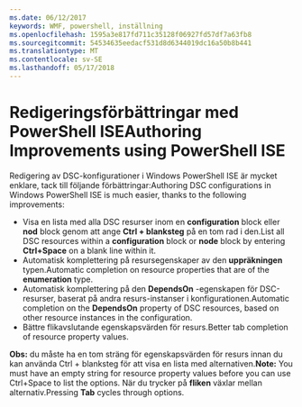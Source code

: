 ```yaml
---
ms.date: 06/12/2017
keywords: WMF, powershell, inställning
ms.openlocfilehash: 1595a3e817fd711c35128f06927fd57df7a63fb8
ms.sourcegitcommit: 54534635eedacf531d8d6344019dc16a50b8b441
ms.translationtype: MT
ms.contentlocale: sv-SE
ms.lasthandoff: 05/17/2018
---
```

# <a name="authoring-improvements-using-powershell-ise"></a><span data-ttu-id="af338-102">Redigeringsförbättringar med PowerShell ISE</span><span class="sxs-lookup"><span data-stu-id="af338-102">Authoring Improvements using PowerShell ISE</span></span>

<span data-ttu-id="af338-103">Redigering av DSC-konfigurationer i Windows PowerShell ISE är mycket enklare, tack till följande förbättringar:</span><span class="sxs-lookup"><span data-stu-id="af338-103">Authoring DSC configurations in Windows PowerShell ISE is much easier, thanks to the following improvements:</span></span>

- <span data-ttu-id="af338-104">Visa en lista med alla DSC resurser inom en **configuration** block eller **nod** block genom att ange **Ctrl + blanksteg** på en tom rad i den.</span><span class="sxs-lookup"><span data-stu-id="af338-104">List all DSC resources within a **configuration** block or **node** block by entering **Ctrl+Space** on a blank line within it.</span></span>
- <span data-ttu-id="af338-105">Automatisk komplettering på resursegenskaper av den **uppräkningen** typen.</span><span class="sxs-lookup"><span data-stu-id="af338-105">Automatic completion on resource properties that are of the **enumeration** type.</span></span>
- <span data-ttu-id="af338-106">Automatisk komplettering på den **DependsOn** -egenskapen för DSC-resurser, baserat på andra resurs-instanser i konfigurationen.</span><span class="sxs-lookup"><span data-stu-id="af338-106">Automatic completion on the **DependsOn** property of DSC resources, based on other resource instances in the configuration.</span></span>
- <span data-ttu-id="af338-107">Bättre flikavslutande egenskapsvärden för resurs.</span><span class="sxs-lookup"><span data-stu-id="af338-107">Better tab completion of resource property values.</span></span>

<span data-ttu-id="af338-108">**Obs:** du måste ha en tom sträng för egenskapsvärden för resurs innan du kan använda Ctrl + blanksteg för att visa en lista med alternativen.</span><span class="sxs-lookup"><span data-stu-id="af338-108">**Note:** You must have an empty string for resource property values before you can use Ctrl+Space to list the options.</span></span> <span data-ttu-id="af338-109">När du trycker på **fliken** växlar mellan alternativ.</span><span class="sxs-lookup"><span data-stu-id="af338-109">Pressing **Tab** cycles through options.</span></span>
